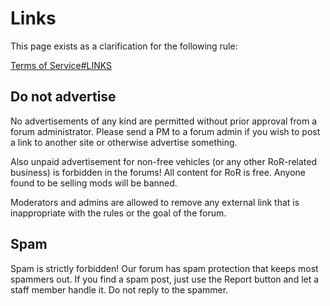 Links
============


This page exists as a clarification for the following rule:

[Terms of Service#LINKS](/rules/terms-of-service/#links)

## Do not advertise

No advertisements of any kind are permitted without prior approval from a forum administrator. Please send a PM to a forum admin if you wish to post a link to another site or otherwise advertise something.

Also unpaid advertisement for non-free vehicles (or any other RoR-related business) is forbidden in the forums! All content for RoR is free. Anyone found to be selling mods will be banned.

Moderators and admins are allowed to remove any external link that is inappropriate with the rules or the goal of the forum.

## Spam 

Spam is strictly forbidden! Our forum has spam protection that keeps most spammers out. If you find a spam post, just use the Report button and let a staff member handle it. Do not reply to the spammer.